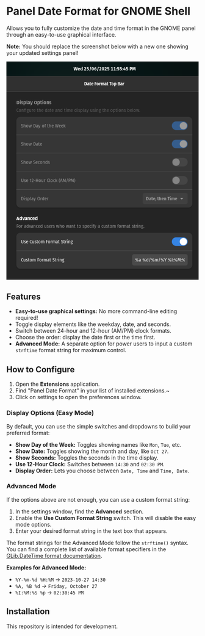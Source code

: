 # Panel Date Format for GNOME Shell

Allows you to fully customize the date and time format in the GNOME panel through an easy-to-use graphical interface.

**Note:** You should replace the screenshot below with a new one showing your updated settings panel!

<p align="center">
    <img src="./screenshot.png?raw=true" alt="New Settings Panel">
</p>

## Features

*   **Easy-to-use graphical settings:** No more command-line editing required!
*   Toggle display elements like the weekday, date, and seconds.
*   Switch between 24-hour and 12-hour (AM/PM) clock formats.
*   Choose the order: display the date first or the time first.
*   **Advanced Mode:** A separate option for power users to input a custom `strftime` format string for maximum control.

## How to Configure

1.  Open the **Extensions** application.
2.  Find "Panel Date Format" in your list of installed extensions.~
3.  Click on settings to open the preferences window.

### Display Options (Easy Mode)

By default, you can use the simple switches and dropdowns to build your preferred format:

*   **Show Day of the Week:** Toggles showing names like `Mon`, `Tue`, etc.
*   **Show Date:** Toggles showing the month and day, like `Oct 27`.
*   **Show Seconds:** Toggles the seconds in the time display.
*   **Use 12-Hour Clock:** Switches between `14:30` and `02:30 PM`.
*   **Display Order:** Lets you choose between `Date, Time` and `Time, Date`.

### Advanced Mode

If the options above are not enough, you can use a custom format string:

1.  In the settings window, find the **Advanced** section.
2.  Enable the **Use Custom Format String** switch. This will disable the easy mode options.
3.  Enter your desired format string in the text box that appears.

The format strings for the Advanced Mode follow the `strftime()` syntax. You can find a complete list of available format specifiers in the [GLib.DateTime format documentation](https://docs.gtk.org/glib/method.DateTime.format.html).

**Examples for Advanced Mode:**
*   `%Y-%m-%d %H:%M`  →  `2023-10-27 14:30`
*   `%A, %B %d`       →  `Friday, October 27`
*   `%I:%M:%S %p`     →  `02:30:45 PM`

## Installation

This repository is intended for development.
